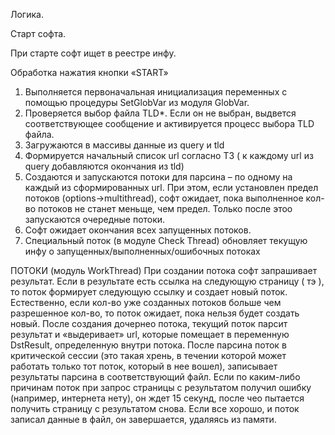 Логика.

Старт софта.

При старте софт ищет в реестре инфу.



Обработка нажатия кнопки «START»

1.	Выполняется первоначальная инициализация переменных с помощью процедуры SetGlobVar из модуля GlobVar.
2.	Проверяется выбор файла TLD*. Если он не выбран, выдвется соответствующее сообщение и активируется процесс выбора TLD файла.
3.	Загружаются в массивы данные из query и tld
4.	Формируется начальный список url согласно ТЗ ( к каждому url из  query добавляются окончания из tld)
5.	Создаются и запускаются потоки для парсина – по одному на каждый из сформированных url. При этом, если установлен предел потоков (options->multithread), софт ожидает, пока выполненное кол-во потоков не станет меньще, чем предел. Только после этоо запускаются очередные потоки.
6.	Софт ожидает окончания всех запущенных потоков.
7.	Специальный поток (в модуле Check Thread) обновляет текущую инфу о запущенных/выполненных/ошибочных потоках


ПОТОКИ (модуль WorkThread)
	При создании потока софт запрашивает результат. Если в результате есть ссылка на следующую страницу ( тэ <nextpage> ), то поток формирует следующую ссылку и создает новый поток. Естественно, если кол-во уже созданных потоков больше чем разрешенное кол-во, то поток ожидает, пока нельзя будет создать новый. 
	После создания дочернео потока, текущий поток парсит результат и «выдеривает» url, которые помещает в переменную DstResult, определенную внутри потока.
	После парсина поток в критической сессии (это такая хрень, в течении которой может работать только тот поток, который в нее вошел), записывает результаты парсина в соответствующий файл.
	Если по каким-либо причинам поток при запрос страницы с результатом получил ошибку (например, интернета нету), он ждет 15 секунд, после чео пытается получить страницу с результатом снова.
	Если все хорошо, и поток записал данные в файл, он завершается, удаляясь из памяти.

